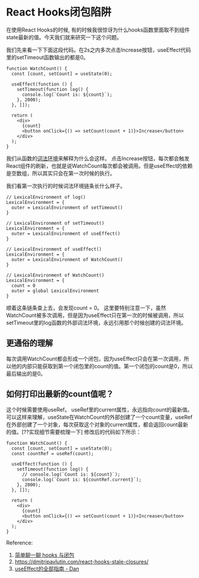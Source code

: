 # React Hooks闭包陷阱

在使用React Hooks的时候, 有的时候我很惊讶为什么hooks函数里面取不到组件state最新的值。今天我们就来研究一下这个问题。

我们先来看一下下面这段代码。在2s之内多次点击Increase按钮，useEffect代码里的setTimeout函数输出的都是0。
```
function WatchCount() {
  const [count, setCount] = useState(0);

  useEffect(function () {
    setTimeout(function log() {
      console.log(`Count is: ${count}`);
    }, 2000);
  }, []);

  return (
    <div>
      {count}
      <button onClick={() => setCount(count + 1)}>Increase</button>
    </div>
  );
}

```

我们从函数的[词法环境](JS基础知识/词法环境.md)来解释为什么会这样。
点击Increase按钮，每次都会触发React组件的刷新，也就是说WatchCount每次都会被调用。但是useEffect的依赖是空数组，所以其实只会在第一次时候的执行。

我们看第一次执行的时候词法环境链条长什么样子。
```
// LexicalEnvironment of log()
LexicalEnvironment = {
  outer = LexicalEnvironment of setTimeout()
}

// LexicalEnvironment of setTimeout()
LexicalEnvironment = {
  outer = LexicalEnvironment of useEffect()
}

// LexicalEnvironment of useEffect()
LexicalEnvironment = {
  outer = LexicalEnvironment of WatchCount()
}

// LexicalEnvironment of WatchCount()
LexicalEnvironment = {
  count = 0
  outer = global LexicalEnvironment
}
```

顺着这条链条查上去，会发现count = 0。
这里要特别注意一下，虽然WatchCount被多次调用，但是因为useEffect只在第一次的时候被调用，所以setTimeout里的log函数的外部词法环境，永远引用那个时候创建的词法环境。

## 更通俗的理解
每次调用WatchCount都会形成一个闭包，因为useEffect只会在第一次调用，所以他的内部只能获取到第一个闭包里的count的值。第一个闭包的count是0，所以最后输出的是0。


## 如何打印出最新的count值呢？
这个时候需要使用useRef。
useRef里的current属性，永远指向count的最新值。
可以这样来理解，useState在WatchCount的外部创建了一个count变量，useRef在外部创建了一个对象，每次获取这个对象的current属性，都会返回count最新的值。[??实现细节需要梳理一下]
修改后的代码如下所示：

```
function WatchCount() {
  const [count, setCount] = useState(0);
  const countRef = useRef(count);

  useEffect(function () {
    setTimeout(function log() {
      // console.log(`Count is: ${count}`); 
      console.log(`Count is: ${countRef.current}`);
    }, 2000);
  }, []);

  return (
    <div>
      {count}
      <button onClick={() => setCount(count + 1)}>Increase</button>
    </div>
  );
}

```


Reference: 
1. [简单聊一聊 hooks 与闭包](https://zhuanlan.zhihu.com/p/95947450?utm_source=wechat_timeline&utm_medium=social&utm_oi=69668794531840&utm_campaign=shareopn)
2. https://dmitripavlutin.com/react-hooks-stale-closures/
3. [useEffect的全部指南 - Dan](https://overreacted.io/a-complete-guide-to-useeffect/)